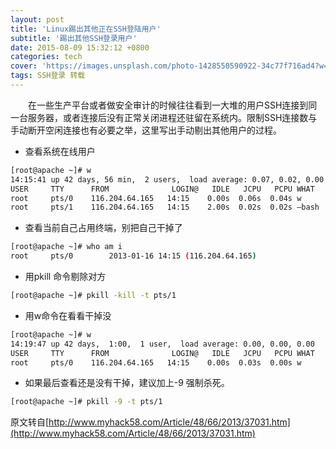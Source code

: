 ```yaml
---
layout: post
title: 'Linux踢出其他正在SSH登陆用户'
subtitle: '踢出其他SSH登录用户'
date: 2015-08-09 15:32:12 +0800
categories: tech
cover: 'https://images.unsplash.com/photo-1428550590922-34c77f716ad4?w=1600&q=900'
tags: SSH登录 转载
---
```


&emsp;&emsp;在一些生产平台或者做安全审计的时候往往看到一大堆的用户SSH连接到同一台服务器，或者连接后没有正常关闭进程还驻留在系统内。限制SSH连接数与手动断开空闲连接也有必要之举，这里写出手动剔出其他用户的过程。

- 查看系统在线用户

```bash
[root@apache ~]# w 
14:15:41 up 42 days, 56 min,  2 users,  load average: 0.07, 0.02, 0.00 
USER     TTY      FROM              LOGIN@   IDLE   JCPU   PCPU WHAT 
root     pts/0    116.204.64.165   14:15    0.00s  0.06s  0.04s w 
root     pts/1    116.204.64.165   14:15    2.00s  0.02s  0.02s –bash
```

- 查看当前自己占用终端，别把自己干掉了

```bash
[root@apache ~]# who am i 
root     pts/0        2013-01-16 14:15 (116.204.64.165)
```

- 用pkill 命令剔除对方

```bash
[root@apache ~]# pkill -kill -t pts/1
```

- 用w命令在看看干掉没

```bash
[root@apache ~]# w 
14:19:47 up 42 days,  1:00,  1 user,  load average: 0.00, 0.00, 0.00 
USER     TTY      FROM              LOGIN@   IDLE   JCPU   PCPU WHAT 
root     pts/0    116.204.64.165   14:15    0.00s  0.03s  0.00s w
```

- 如果最后查看还是没有干掉，建议加上-9 强制杀死。

```bash
[root@apache ~]# pkill -9 -t pts/1
```


原文转自[http://www.myhack58.com/Article/48/66/2013/37031.htm](http://www.myhack58.com/Article/48/66/2013/37031.htm)